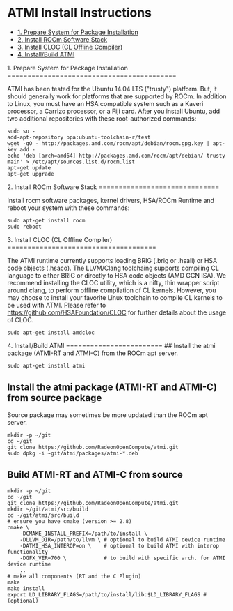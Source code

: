ATMI Install Instructions
==============================

- [1. Prepare System for Package Installation](#Prepare)
- [2. Install ROCm Software Stack](#ROCM)
- [3. Install CLOC (CL Offline Compiler)](#CLOC)
- [4. Install/Build ATMI](#ATMI)

<A Name="Prepare">
1. Prepare System for Package Installation
==========================================

ATMI has been tested for the Ubuntu 14.04 LTS ("trusty") platform. But, it should generally work for platforms that are supported by ROCm. 
In addition to Linux, you must have an HSA compatible system such as a Kaveri processor, a Carrizo processor, or a Fiji card. 
After you install Ubuntu, add two additional repositories with these root-authorized commands:
```
sudo su - 
add-apt-repository ppa:ubuntu-toolchain-r/test
wget -qO - http://packages.amd.com/rocm/apt/debian/rocm.gpg.key | apt-key add -
echo 'deb [arch=amd64] http://packages.amd.com/rocm/apt/debian/ trusty main' > /etc/apt/sources.list.d/rocm.list
apt-get update
apt-get upgrade
```

<A Name="ROCM">
2. Install ROCm Software Stack
==============================

Install rocm software packages, kernel drivers, HSA/ROCm Runtime and reboot your system with these commands:

```
sudo apt-get install rocm
sudo reboot
```

<A Name="CLOC">
3. Install CLOC (CL Offline Compiler) 
=====================================

The ATMI runtime currently supports loading BRIG (.brig or .hsail) or HSA code objects (.hsaco). The LLVM/Clang toolchaing supports compiling CL language to either BRIG 
or directly to HSA code objects (AMD GCN ISA). We recommend installing the CLOC utility, which is a nifty, thin wrapper script around clang, to perform 
offline compilation of CL kernels. However, you may choose to install your favorite Linux toolchain to compile CL kernels to be used with ATMI. 
Please refer to https://github.com/HSAFoundation/CLOC for further details about the usage of CLOC. 

```
sudo apt-get install amdcloc
```

<A Name="ATMI">
4. Install/Build ATMI
========================
## Install the atmi package (ATMI-RT and ATMI-C) from the ROCm apt server. 

```
sudo apt-get install atmi
```

## Install the atmi package (ATMI-RT and ATMI-C) from source package
Source package may sometimes be more updated than the ROCm apt server.

```
mkdir -p ~/git
cd ~/git
git clone https://github.com/RadeonOpenCompute/atmi.git
sudo dpkg -i ~git/atmi/packages/atmi-*.deb
```

## Build ATMI-RT and ATMI-C from source

```
mkdir -p ~/git
cd ~/git
git clone https://github.com/RadeonOpenCompute/atmi.git
mkdir ~/git/atmi/src/build
cd ~/git/atmi/src/build
# ensure you have cmake (version >= 2.8)
cmake \
    -DCMAKE_INSTALL_PREFIX=/path/to/install \
    -DLLVM_DIR=/path/to/llvm \ # optional to build ATMI device runtime 
    -DATMI_HSA_INTEROP=on \    # optional to build ATMI with interop functionality
    -DGFX_VER=700 \            # to build with specific arch. for ATMI device runtime
    ..
# make all components (RT and the C Plugin)
make
make install
export LD_LIBRARY_FLAGS=/path/to/install/lib:$LD_LIBRARY_FLAGS # (optional)
```

